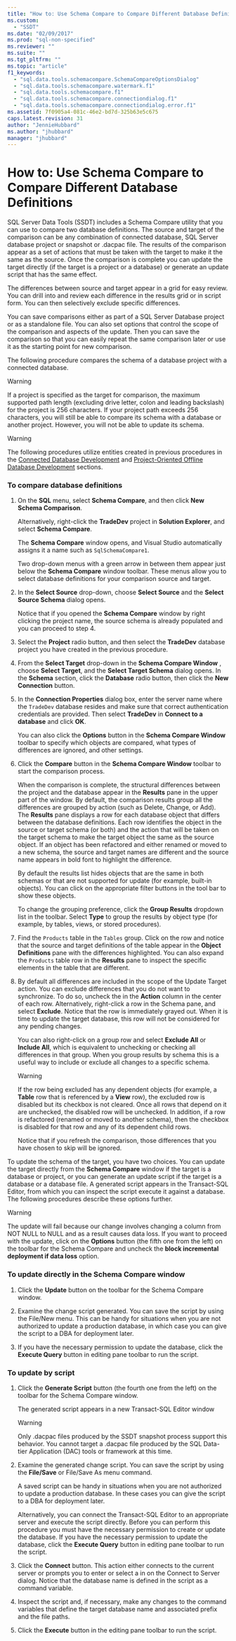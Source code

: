 ```yaml
---
title: "How to: Use Schema Compare to Compare Different Database Definitions | Microsoft Docs"
ms.custom: 
  - "SSDT"
ms.date: "02/09/2017"
ms.prod: "sql-non-specified"
ms.reviewer: ""
ms.suite: ""
ms.tgt_pltfrm: ""
ms.topic: "article"
f1_keywords: 
  - "sql.data.tools.schemacompare.SchemaCompareOptionsDialog"
  - "sql.data.tools.schemacompare.watermark.f1"
  - "sql.data.tools.schemacompare.f1"
  - "sql.data.tools.schemacompare.connectiondialog.f1"
  - "sql.data.tools.schemacompare.connectiondialog.error.f1"
ms.assetid: 7f0905a4-081c-46e2-bd7d-325b63e5c675
caps.latest.revision: 31
author: "JennieHubbard"
ms.author: "jhubbard"
manager: "jhubbard"
---
```

# How to: Use Schema Compare to Compare Different Database Definitions
SQL Server Data Tools (SSDT) includes a Schema Compare utility that you can use to compare two database definitions.  The source and target of the comparison can be any combination of connected database, SQL Server database project or snapshot or .dacpac file.  The results of the comparison appear as a set of actions that must be taken with the target to make it the same as the source.  Once the comparison is complete you can update the target directly (if the target is a project or a database) or generate an update script that has the same effect.  
  
The differences between source and target appear in a grid for easy review.  You can drill into and review each difference in the results grid or in script form.  You can then selectively exclude specific differences.  
  
You can save comparisons either as part of a SQL Server Database project or as a standalone file.  You can also set options that control the scope of the comparison and aspects of the update.  Then you can save the comparison so that you can easily repeat the same comparison later or use it as the starting point for new comparison.  
  
The following procedure compares the schema of a database project with a connected database.  
  
> [!WARNING]  
> If a project is specified as the target for comparison, the maximum supported path length (excluding drive letter, colon and leading backslash) for the project is 256 characters. If your project path exceeds 256 characters, you will still be able to compare its schema with a database or another project. However, you will not be able to update its schema.  
  
> [!WARNING]  
> The following procedures utilize entities created in previous procedures in the [Connected Database Development](../ssdt/connected-database-development.md) and [Project-Oriented Offline Database Development](../ssdt/project-oriented-offline-database-development.md) sections.  
  
### To compare database definitions  
  
1.  On the **SQL** menu, select **Schema Compare**, and then click **New Schema Comparison**.  
  
    Alternatively, right-click the **TradeDev** project in **Solution Explorer**, and select **Schema Compare**.  
  
    The **Schema Compare** window opens, and Visual Studio automatically assigns it a name such as `SqlSchemaCompare1`.  
  
    Two drop-down menus with a green arrow in between them appear just below the **Schema Compare** window toolbar. These menus allow you to select database definitions for your comparison source and target.  
  
2.  In the **Select Source** drop-down, choose **Select Source** and the **Select Source Schema** dialog opens.  
  
    Notice that if you opened the **Schema Compare** window by right clicking the project name, the source schema is already populated and you can proceed to step 4.  
  
3.  Select the **Project** radio button, and then select the **TradeDev** database project you have created in the previous procedure.  
  
4.  From the **Select Target** drop-down in the **Schema Compare Window** , choose **Select Target**, and the **Select Target Schema** dialog opens. In the **Schema** section, click the **Database** radio button, then click the **New Connection** button.  
  
5.  In the **Connection Properties** dialog box, enter the server name where the `TradeDev` database resides and make sure that correct authentication credentials are provided. Then select **TradeDev** in **Connect to a database** and click **OK**.  
  
    You can also click the **Options** button in the  **Schema Compare Window** toolbar to specify which objects are compared, what types of differences are ignored, and other settings.  
  
6.  Click the **Compare** button in the **Schema Compare Window** toolbar to start the comparison process.  
  
    When the comparison is complete, the structural differences between the project and the database appear in the **Results** pane in the upper part of the window. By default, the comparison results group all the differences are grouped by action (such as Delete, Change, or Add). The **Results** pane displays a row for each database object that differs between the database definitions. Each row identifies the object in the source or target schema (or both) and the action that will be taken on the target schema to make the target object the same as the source object.  If an object has been refactored and either renamed or moved to a new schema, the source and target names are different and the source name appears in bold font to highlight the difference.  
  
    By default the results list hides objects that are the same in both schemas or that are not supported for update (for example, built-in objects).  You can click on the appropriate filter buttons in the tool bar to show these objects.  
  
    To change the grouping preference, click the **Group Results** dropdown list in the toolbar.  Select **Type** to group the results by object type (for example, by tables, views, or stored procedures).  
  
7.  Find the `Products` table in the `Tables` group. Click on the row and notice that the source and target definitions of the table appear in the **Object Definitions** pane with the differences highlighted. You can also expand the `Products` table row in the **Results** pane to inspect the specific elements in the table that are different.  
  
8.  By default all differences are included in the scope of the Update Target action. You can exclude differences that you do not want to synchronize. To do so, uncheck the in the **Action** column in the center of each row. Alternatively, right-click a row in the Schema pane, and select **Exclude**. Notice that the row is immediately grayed out. When it is time to update the target database, this row will not be considered for any pending changes.  
  
    You can also right-click on a group row and select **Exclude All** or **Include All**, which is equivalent to unchecking or checking all differences in that group. When you group results by schema this is a useful way to include or exclude all changes to a specific schema.  
  
    > [!WARNING]  
    > If the row being excluded has any dependent objects (for example, a **Table** row that is referenced by a **View** row), the excluded row is disabled but its checkbox is not cleared. Once all rows that depend on it are unchecked, the disabled row will be unchecked. In addition, if a row is refactored (renamed or moved to another schema), then the checkbox is disabled for that row and any of its dependent child rows.  
    >   
    > Notice that if you refresh the comparison, those differences that you have chosen to skip will be ignored.  
  
To update the schema of the target, you have two choices. You can update the target directly from the **Schema Compare** window if the target is a database or project, or you can generate an update script if the target is a database or a database file.  A generated script appears in the Transact\-SQL Editor, from which you can inspect the script execute it against a database. The following procedures describe these options further.  
  
> [!WARNING]  
> The update will fail because our change involves changing a column from NOT NULL to NULL and as a result causes data loss. If you want to proceed with the update, click on the **Options** button (the fifth one from the left) on the toolbar for the Schema Compare and uncheck the **block incremental deployment if data loss** option.  
  
### To update directly in the Schema Compare window  
  
1.  Click the **Update** button on the toolbar for the Schema Compare window.  
  
2.  Examine the change script generated. You can save the script by using the File/New menu. This can be handy for situations when you are not authorized to update a production database, in which case you can give the script to a DBA for deployment later.  
  
3.  If you have the necessary permission to update the database, click the **Execute Query** button in editing pane toolbar to run the script.  
  
### To update by script  
  
1.  Click the **Generate Script** button (the fourth one from the left) on the toolbar for the Schema Compare window.  
  
    The generated script appears in a new Transact\-SQL Editor window  
  
    > [!WARNING]  
    > Only .dacpac files produced by the SSDT snapshot process support this behavior.  You cannot target a .dacpac file produced by the SQL Data-tier Application (DAC) tools or framework at this time.  
  
2.  Examine the generated change script. You can save the script by using the **File/Save** or File/Save As menu command.  
  
    A saved script can be handy in situations when you are not authorized to update a production database. In these cases you can give the script to a DBA for deployment later.  
  
    Alternatively, you can connect the Transact\-SQL Editor to an appropriate server and execute the script directly. Before you can perform this procedure you must have the necessary permission to create or update the database. If you have the necessary permission to update the database, click the **Execute Query** button in editing pane toolbar to run the script.  
  
3.  Click the **Connect** button. This action either connects to the current server or prompts you to enter or select a in on the Connect to Server dialog.  Notice that the database name is defined in the script as a command variable.  
  
4.  Inspect the script and, if necessary, make any changes to the command variables that define the target database name and associated prefix and the file paths.  
  
5.  Click the **Execute** button in the editing pane toolbar to run the script.  
  
